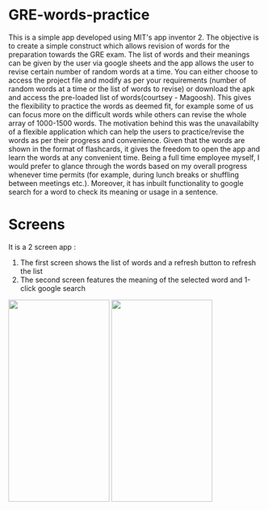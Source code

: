 # GRE-words-practice

This is a simple app developed using MIT's app inventor 2. The objective is to create a simple construct which allows revision of words for the preparation towards the GRE exam. The list of words and their meanings can be given by the user via google sheets and the app allows the user to revise certain number of random words at a time. You can either choose to access the project file and modify as per your requirements (number of random words at a time or the list of words to revise) or download the apk and access the pre-loaded list of words(courtsey - Magoosh). This gives the flexibility to practice the words as deemed fit, for example some of us can focus more on the difficult words while others can revise the whole array of 1000-1500 words. The motivation behind this was the unavailabilty of a flexible application which can help the users to practice/revise the words as per their progress and convenience. Given that the words are shown in the format of flashcards, it gives the freedom to open the app and learn the words at any convenient time. Being a full time employee myself, I would prefer to glance through the words based on my overall progress whenever time permits (for example, during lunch breaks or shuffling between meetings etc.). Moreover, it has inbuilt functionality to google search for a word to check its meaning or usage in a sentence.

# Screens

It is a 2 screen app :
1. The first screen shows the list of words and a refresh button to refresh the list
2. The second screen features the meaning of the selected word and 1-click google search

<img src="https://github.com/agabhi017/GRE-words-practice-application/blob/master/Screens/screen_1.jpg" width="200" height="400">
<img src="https://github.com/agabhi017/GRE-words-practice-application/blob/master/Screens/screen_2.jpg" width="200" height="400">
